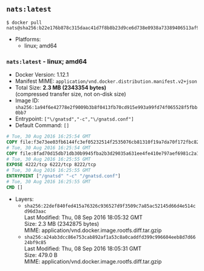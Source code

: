 ## `nats:latest`

```console
$ docker pull nats@sha256:b22e176b878c315daac41d7f8b8b23d9ce6d738e0938a73389406513af9713f1
```

-	Platforms:
	-	linux; amd64

### `nats:latest` - linux; amd64

-	Docker Version: 1.12.1
-	Manifest MIME: `application/vnd.docker.distribution.manifest.v2+json`
-	Total Size: **2.3 MB (2343354 bytes)**  
	(compressed transfer size, not on-disk size)
-	Image ID: `sha256:1a94f6e42778e2f9009b3b8f0413fb70cd915e993a99fd74f065528f5fbb0bb7`
-	Entrypoint: `["\/gnatsd","-c","\/gnatsd.conf"]`
-	Default Command: `[]`

```dockerfile
# Tue, 30 Aug 2016 16:25:54 GMT
COPY file:f3e73ee03fb6144fc3ef05232514f2535076cb81310f19a7da70f172fbc82ea5 in /gnatsd 
# Tue, 30 Aug 2016 16:25:54 GMT
COPY file:8fad70d15db71db30b9945fba2b3d29035a631ee4fe410e797aef6981c2a1879 in /gnatsd.conf 
# Tue, 30 Aug 2016 16:25:55 GMT
EXPOSE 4222/tcp 6222/tcp 8222/tcp
# Tue, 30 Aug 2016 16:25:55 GMT
ENTRYPOINT ["/gnatsd" "-c" "/gnatsd.conf"]
# Tue, 30 Aug 2016 16:25:55 GMT
CMD []
```

-	Layers:
	-	`sha256:22def840fed415a76326c936527d9f3509c7a85ac52145d66d4e514cd96d3aac`  
		Last Modified: Thu, 08 Sep 2016 18:05:32 GMT  
		Size: 2.3 MB (2342875 bytes)  
		MIME: application/vnd.docker.image.rootfs.diff.tar.gzip
	-	`sha256:a24ab3dcc86e753cab892af1a53c8a0caddfd399c996604eeb8d7d6624bf9c85`  
		Last Modified: Thu, 08 Sep 2016 18:05:31 GMT  
		Size: 479.0 B  
		MIME: application/vnd.docker.image.rootfs.diff.tar.gzip
